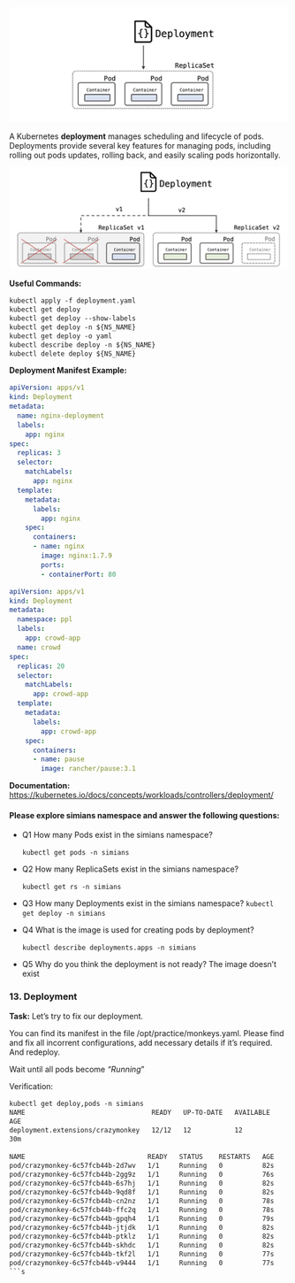 ![Deployment](img/12-1.png)

A Kubernetes **deployment** manages scheduling and lifecycle of pods. Deployments provide several key features for managing pods, including rolling out pods updates, rolling back, and easily scaling pods horizontally.

![Deployment](img/12-2.png)


**Useful Commands:**
```shell
kubectl apply -f deployment.yaml
kubectl get deploy
kubectl get deploy --show-labels
kubectl get deploy -n ${NS_NAME}
kubectl get deploy -o yaml
kubectl describe deploy -n ${NS_NAME}
kubectl delete deploy ${NS_NAME}
```

**Deployment Manifest Example:**

```yaml
apiVersion: apps/v1
kind: Deployment
metadata:
  name: nginx-deployment
  labels:
    app: nginx
spec:
  replicas: 3
  selector:
    matchLabels:
      app: nginx
  template:
    metadata:
      labels:
        app: nginx
    spec:
      containers:
      - name: nginx
        image: nginx:1.7.9
        ports:
        - containerPort: 80
```
```yaml
apiVersion: apps/v1
kind: Deployment
metadata:
  namespace: ppl
  labels:
    app: crowd-app
  name: crowd
spec:
  replicas: 20
  selector:
    matchLabels:
      app: crowd-app
  template:
    metadata:
      labels:
        app: crowd-app
    spec:
      containers:
      - name: pause
        image: rancher/pause:3.1
```
**Documentation:**
https://kubernetes.io/docs/concepts/workloads/controllers/deployment/

#### Please explore simians namespace and answer the following questions:

- Q1 How many Pods exist in the simians namespace?

    ``kubectl get pods -n simians``

- Q2 How many ReplicaSets exist in the simians namespace?

    ``kubectl get rs -n simians``

- Q3 How many Deployments exist in the simians namespace?
    ``kubectl get deploy -n simians``

- Q4 What is the image is used for creating pods by deployment?

    ``kubectl describe deployments.apps -n simians``

- Q5 Why do you think the deployment is not ready?
    The image doesn’t exist


### 13. Deployment

**Task:**
Let’s try to fix our deployment.

You can find its manifest in the file /opt/practice/monkeys.yaml. Please find and fix all incorrent configurations, add necessary details if it’s required. And redeploy.

 Wait until all pods become *“Running*”


Verification:
```shell
kubectl get deploy,pods -n simians 
NAME                                READY   UP-TO-DATE   AVAILABLE   AGE
deployment.extensions/crazymonkey   12/12   12           12          30m

NAME                               READY   STATUS    RESTARTS   AGE
pod/crazymonkey-6c57fcb44b-2d7wv   1/1     Running   0          82s
pod/crazymonkey-6c57fcb44b-2gg9z   1/1     Running   0          76s
pod/crazymonkey-6c57fcb44b-6s7hj   1/1     Running   0          82s
pod/crazymonkey-6c57fcb44b-9qd8f   1/1     Running   0          82s
pod/crazymonkey-6c57fcb44b-cn2nz   1/1     Running   0          78s
pod/crazymonkey-6c57fcb44b-ffc2q   1/1     Running   0          78s
pod/crazymonkey-6c57fcb44b-gpqh4   1/1     Running   0          79s
pod/crazymonkey-6c57fcb44b-jtjdk   1/1     Running   0          82s
pod/crazymonkey-6c57fcb44b-ptklz   1/1     Running   0          82s
pod/crazymonkey-6c57fcb44b-skhdc   1/1     Running   0          82s
pod/crazymonkey-6c57fcb44b-tkf2l   1/1     Running   0          77s
pod/crazymonkey-6c57fcb44b-v9444   1/1     Running   0          77s
```s
